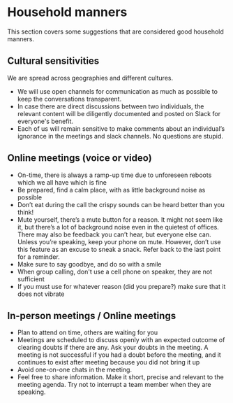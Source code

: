 # Household manners

This section covers some suggestions that are considered good household manners. 

## Cultural sensitivities
We are spread across geographies and different cultures. 
- We will use open channels for communication as much as possible to keep the conversations transparent.
- In case there are direct discussions between two individuals, the relevant content will be diligently documented and posted on Slack for everyone's benefit.
- Each of us will remain sensitive to make comments about an individual’s ignorance in the meetings and slack channels. No questions are stupid.

## Online meetings (voice or video)
- On-time, there is always a ramp-up time due to unforeseen reboots which we all have which is fine
- Be prepared, find a calm place, with as little background noise as possible
- Don’t eat during the call the crispy sounds can be heard better than you think!
- Mute yourself, there’s a mute button for a reason. It might not seem like it, but there’s a lot of background noise even in the quietest of offices. There may also be feedback you can’t hear, but everyone else can. Unless you’re speaking, keep your phone on mute. However, don’t use this feature as an excuse to sneak a snack. Refer back to the last point for a reminder.
- Make sure to say goodbye, and do so with a smile
- When group calling, don't use a cell phone on speaker, they are not sufficient
- If you must use for whatever reason (did you prepare?) make sure that it does not vibrate

## In-person meetings / Online meetings
- Plan to attend on time, others are waiting for you
- Meetings are scheduled to discuss openly with an expected outcome of clearing doubts if there are any. Ask your doubts in the meeting. A meeting is not successful if you had a doubt before the meeting, and it continues to exist after meeting because you did not bring it up
- Avoid one-on-one chats in the meeting. 
- Feel free to share information. Make it short, precise and relevant to the meeting agenda. Try not to interrupt a team member when they are speaking.

